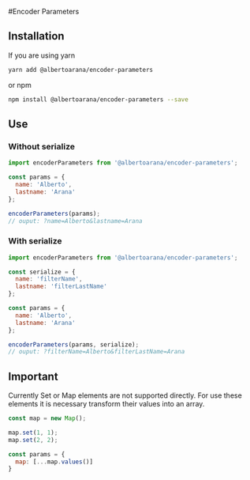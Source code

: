 #Encoder Parameters

## Installation

If you are using yarn
```sh
yarn add @albertoarana/encoder-parameters
```

or npm
```sh
npm install @albertoarana/encoder-parameters --save
```

## Use
### Without serialize

```js
import encoderParameters from '@albertoarana/encoder-parameters';

const params = {
  name: 'Alberto',
  lastname: 'Arana'
};

encoderParameters(params);
// ouput: ?name=Alberto&lastname=Arana
```

### With serialize

```js
import encoderParameters from '@albertoarana/encoder-parameters';

const serialize = {
  name: 'filterName',
  lastname: 'filterLastName'
};

const params = {
  name: 'Alberto',
  lastname: 'Arana'
};

encoderParameters(params, serialize);
// ouput: ?filterName=Alberto&filterLastName=Arana
```

## Important

Currently Set or Map elements are not supported directly. For use these elements it is necessary transform their values into an array.

```js
const map = new Map();

map.set(1, 1);
map.set(2, 2);

const params = {
  map: [...map.values()]
}
```
